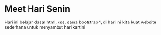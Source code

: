 # Meet Hari Senin

Hari ini belajar dasar html, css, sama bootstrap4, di hari ini kita buat website sederhana untuk menyambut hari kartini

